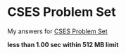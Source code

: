 # CSES Problem Set

My answers for [CSES Problem Set](https://cses.fi/problemset)

**less than 1.00 sec within 512 MB limit**
